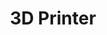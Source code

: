 ---
layout: post
title: 3D Printer
description: >
  A page showing how regular markdown content is styled in Hydejack.
image: /assets/img/projects/3Dprinter/first_assembly.jpg
sitemap: false
---